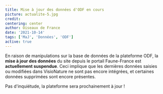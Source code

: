 ```yaml
---
title: Mise à jour des données d'ODF en cours
picture: actualite-5.jpg
credit:
centering: center
author: Oiseaux de France
date: '2021-10-14'
tags: ['MaJ', 'Données', 'ODF']
active: true
---
```


En raison de manipulations sur la base de données de la plateforme ODF, la **mise à jour des données** du site depuis le portail Faune-France est **actuellement suspendue**. Ceci implique que les dernières données saisies ou modifiées dans VisioNature ne sont pas encore intégrées, et certaines données supprimées sont encore présentes.

Pas d'inquiétude, la plateforme sera prochainement à jour !
